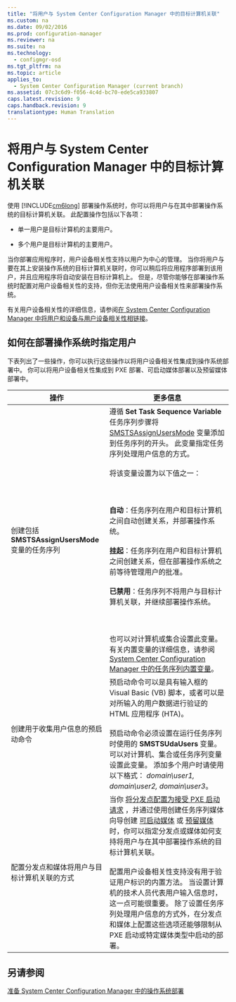 ```yaml
---
title: "将用户与 System Center Configuration Manager 中的目标计算机关联"
ms.custom: na
ms.date: 09/02/2016
ms.prod: configuration-manager
ms.reviewer: na
ms.suite: na
ms.technology: 
  - configmgr-osd
ms.tgt_pltfrm: na
ms.topic: article
applies_to: 
  - System Center Configuration Manager (current branch)
ms.assetid: 07c3c6d9-f056-4c4d-bc70-ede5ca933807
caps.latest.revision: 9
caps.handback.revision: 9
translationtype: Human Translation
---
```

# 将用户与 System Center Configuration Manager 中的目标计算机关联
使用 [!INCLUDE[cm6long](../LocTest/includes/cm6long_md.md)] 部署操作系统时，你可以将用户与在其中部署操作系统的目标计算机关联。 此配置操作包括以下各项：  
  
-   单一用户是目标计算机的主要用户。  
  
-   多个用户是目标计算机的主要用户。  
  
 当你部署应用程序时，用户设备相关性支持以用户为中心的管理。 当你将用户与要在其上安装操作系统的目标计算机关联时，你可以稍后将应用程序部署到该用户，并且应用程序将自动安装在目标计算机上。 但是，尽管你能够在部署操作系统时配置对用户设备相关性的支持，但你无法使用用户设备相关性来部署操作系统。  
  
 有关用户设备相关性的详细信息，请参阅[在 System Center Configuration Manager 中将用户和设备与用户设备相关性相链接](../LocTest/Link-users-and-devices-with-user-device-affinity-in-System-Center-Configuration-Manager.md)。  
  
## 如何在部署操作系统时指定用户  
 下表列出了一些操作，你可以执行这些操作以将用户设备相关性集成到操作系统部署中。 你可以将用户设备相关性集成到 PXE 部署、可启动媒体部署以及预留媒体部署中。  
  
|操作|更多信息|  
|------------|----------------------|  
|创建包括 **SMSTSAssignUsersMode** 变量的任务序列|遵循 **Set Task Sequence Variable** 任务序列步骤将  [SMSTSAssignUsersMode](../LocTest/Task-sequence-steps-in-System-Center-Configuration-Manager.md#BKMK_SetTaskSequenceVariable) 变量添加到任务序列的开头。 此变量指定任务序列处理用户信息的方式。<br /><br /> 将该变量设置为以下值之一：<br /><br /> <br /><br /> **自动**：任务序列在用户和目标计算机之间自动创建关系，并部署操作系统。<br /><br /> **挂起**：任务序列在用户和目标计算机之间创建关系，但在部署操作系统之前等待管理用户的批准。<br /><br /> **已禁用**：任务序列不将用户与目标计算机关联，并继续部署操作系统。<br /><br /> <br /><br /> 也可以对计算机或集合设置此变量。 有关内置变量的详细信息，请参阅 [System Center Configuration Manager 中的任务序列内置变量](../LocTest/Task-sequence-built-in-variables-in-System-Center-Configuration-Manager.md)。|  
|创建用于收集用户信息的预启动命令|预启动命令可以是具有输入框的 Visual Basic (VB) 脚本，或者可以是对所输入的用户数据进行验证的 HTML 应用程序 (HTA)。<br /><br /> 预启动命令必须设置在运行任务序列时使用的 **SMSTSUdaUsers** 变量。 可以对计算机、集合或任务序列变量设置此变量。 添加多个用户时请使用以下格式： *domain\user1, domain\user2, domain\user3*。|  
|配置分发点和媒体将用户与目标计算机关联的方式|当你 [将分发点配置为接受 PXE 启动请求](https://technet.microsoft.com/library/mt627944\(TechNet.10\).aspx#BKMK_PXEDistributionPoint) ，并通过使用创建任务序列媒体向导创建 [可启动媒体](http://technet.microsoft.com/library/mt627921\(TechNet.10\).aspx) 或 [预留媒体](https://technet.microsoft.com/library/mt627922\(TechNet.10\).aspx) 时，你可以指定分发点或媒体如何支持将用户与在其中部署操作系统的目标计算机关联。<br /><br /> 配置用户设备相关性支持没有用于验证用户标识的内置方法。 当设置计算机的技术人员代表用户输入信息时，这一点可能很重要。 除了设置任务序列处理用户信息的方式外，在分发点和媒体上配置这些选项还能够限制从 PXE 启动或特定媒体类型中启动的部署。|  
  
## 另请参阅  
 [准备 System Center Configuration Manager 中的操作系统部署](../LocTest/Prepare-for-operating-system-deployment-in-System-Center-Configuration-Manager.md)